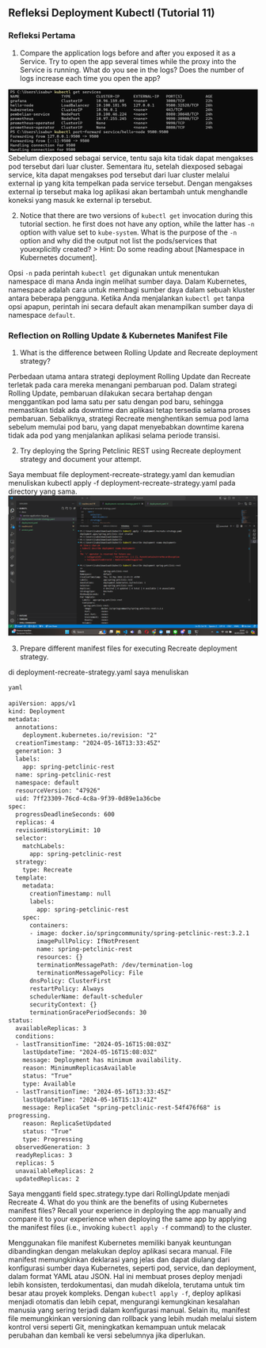 ## Refleksi Deployment Kubectl (Tutorial 11)
### Refleksi Pertama

1. Compare the application logs before and after you exposed it as a Service. Try to open the app several times while the proxy into the Service is running. What do you see in the logs? Does the number of logs increase each time you open the app?

![](docs/service-application-log.png)
Sebelum diexposed sebagai service, tentu saja kita tidak dapat mengakses pod tersebut dari luar cluster. Sementara itu, setelah diexposed sebagai service, kita dapat mengakses pod tersebut dari luar cluster melalui external ip yang kita tempelkan pada service tersebut. Dengan mengakses external ip tersebut maka log aplikasi akan bertambah untuk menghandle koneksi yang masuk ke external ip tersebut.

2. Notice that there are two versions of `kubectl get` invocation during this tutorial section. he first does not have any option, while the latter has `-n` option with value set to `kube-system`. What is the purpose of the `-n` option and why did the output not list the pods/services that youexplicitly created? > Hint: Do some reading about [Namespace in Kubernetes document].

Opsi `-n` pada perintah `kubectl get` digunakan untuk menentukan namespace di mana Anda ingin melihat sumber daya. Dalam Kubernetes, namespace adalah cara untuk membagi sumber daya dalam sebuah kluster antara beberapa pengguna. Ketika Anda menjalankan `kubectl get` tanpa opsi apapun, perintah ini secara default akan menampilkan sumber daya di namespace `default`.

### Reflection on Rolling Update & Kubernetes Manifest File

1. What is the difference between Rolling Update and Recreate deployment strategy?

Perbedaan utama antara strategi deployment Rolling Update dan Recreate terletak pada cara mereka menangani pembaruan pod. Dalam strategi Rolling Update, pembaruan dilakukan secara bertahap dengan menggantikan pod lama satu per satu dengan pod baru, sehingga memastikan tidak ada downtime dan aplikasi tetap tersedia selama proses pembaruan. Sebaliknya, strategi Recreate menghentikan semua pod lama sebelum memulai pod baru, yang dapat menyebabkan downtime karena tidak ada pod yang menjalankan aplikasi selama periode transisi.

2. Try deploying the Spring Petclinic REST using Recreate deployment strategy and document
your attempt.

Saya membuat file deployment-recreate-strategy.yaml dan kemudian menuliskan kubectl apply -f deployment-recreate-strategy.yaml pada directory yang sama.
![](docs/recreate-strategy.png)

3. Prepare different manifest files for executing Recreate deployment strategy.

di deployment-recreate-strategy.yaml saya menuliskan
```
yaml

apiVersion: apps/v1
kind: Deployment
metadata:
  annotations:
    deployment.kubernetes.io/revision: "2"
  creationTimestamp: "2024-05-16T13:33:45Z"
  generation: 3
  labels:
    app: spring-petclinic-rest
  name: spring-petclinic-rest
  namespace: default
  resourceVersion: "47926"
  uid: 7ff23309-76cd-4c8a-9f39-0d89e1a36cbe
spec:
  progressDeadlineSeconds: 600
  replicas: 4
  revisionHistoryLimit: 10
  selector:
    matchLabels:
      app: spring-petclinic-rest
  strategy:
    type: Recreate
  template:
    metadata:
      creationTimestamp: null
      labels:
        app: spring-petclinic-rest
    spec:
      containers:
      - image: docker.io/springcommunity/spring-petclinic-rest:3.2.1
        imagePullPolicy: IfNotPresent
        name: spring-petclinic-rest
        resources: {}
        terminationMessagePath: /dev/termination-log
        terminationMessagePolicy: File
      dnsPolicy: ClusterFirst
      restartPolicy: Always
      schedulerName: default-scheduler
      securityContext: {}
      terminationGracePeriodSeconds: 30
status:
  availableReplicas: 3
  conditions:
  - lastTransitionTime: "2024-05-16T15:08:03Z"
    lastUpdateTime: "2024-05-16T15:08:03Z"
    message: Deployment has minimum availability.
    reason: MinimumReplicasAvailable
    status: "True"
    type: Available
  - lastTransitionTime: "2024-05-16T13:33:45Z"
    lastUpdateTime: "2024-05-16T15:13:41Z"
    message: ReplicaSet "spring-petclinic-rest-54f476f68" is progressing.
    reason: ReplicaSetUpdated
    status: "True"
    type: Progressing
  observedGeneration: 3
  readyReplicas: 3
  replicas: 5
  unavailableReplicas: 2
  updatedReplicas: 2
```
Saya mengganti field spec.strategy.type dari RollingUpdate menjadi Recreate
4. What do you think are the benefits of using Kubernetes manifest files? Recall your experience
in deploying the app manually and compare it to your experience when deploying the same app
by applying the manifest files (i.e., invoking `kubectl apply -f` command) to the cluster.

Menggunakan file manifest Kubernetes memiliki banyak keuntungan dibandingkan dengan melakukan deploy aplikasi secara manual. File manifest memungkinkan deklarasi yang jelas dan dapat diulang dari konfigurasi sumber daya Kubernetes, seperti pod, service, dan deployment, dalam format YAML atau JSON. Hal ini membuat proses deploy menjadi lebih konsisten, terdokumentasi, dan mudah dikelola, terutama untuk tim besar atau proyek kompleks. Dengan `kubectl apply -f`, deploy aplikasi menjadi otomatis dan lebih cepat, mengurangi kemungkinan kesalahan manusia yang sering terjadi dalam konfigurasi manual. Selain itu, manifest file memungkinkan versioning dan rollback yang lebih mudah melalui sistem kontrol versi seperti Git, meningkatkan kemampuan untuk melacak perubahan dan kembali ke versi sebelumnya jika diperlukan.